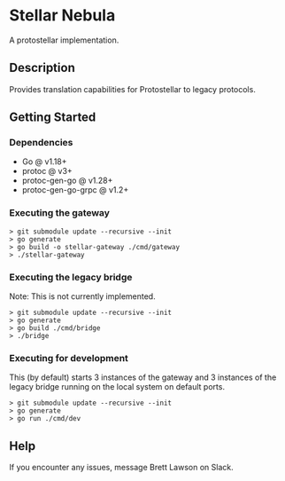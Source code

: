 # Stellar Nebula

A protostellar implementation.

## Description

Provides translation capabilities for Protostellar to legacy protocols.

## Getting Started

### Dependencies

- Go @ v1.18+
- protoc @ v3+
- protoc-gen-go @ v1.28+
- protoc-gen-go-grpc @ v1.2+

### Executing the gateway

```
> git submodule update --recursive --init
> go generate
> go build -o stellar-gateway ./cmd/gateway
> ./stellar-gateway
```

### Executing the legacy bridge

Note: This is not currently implemented.

```
> git submodule update --recursive --init
> go generate
> go build ./cmd/bridge
> ./bridge
```

### Executing for development

This (by default) starts 3 instances of the gateway and 3 instances
of the legacy bridge running on the local system on default ports.

```
> git submodule update --recursive --init
> go generate
> go run ./cmd/dev
```

## Help

If you encounter any issues, message Brett Lawson on Slack.
